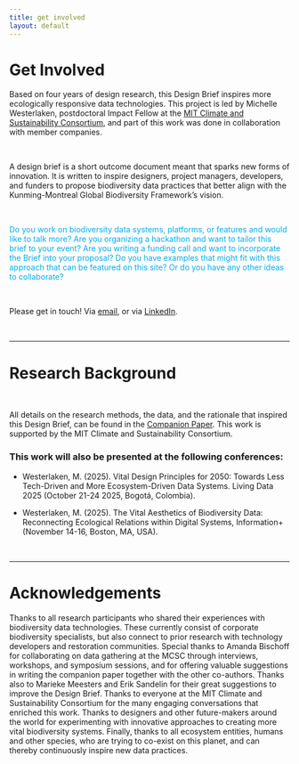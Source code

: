 ```yaml
---
title: get involved
layout: default
---
```


# Get Involved

Based on four years of design research, this Design Brief inspires more ecologically responsive data technologies. This project is led by Michelle Westerlaken, postdoctoral Impact Fellow at the <a href="https://impactclimate.mit.edu/">MIT Climate and Sustainability Consortium</a>, and part of this work was done in collaboration with member companies. 

<br>

A design brief is a short outcome document meant that sparks new forms of innovation. It is written to inspire designers, project managers, developers, and funders to propose biodiversity data practices that better align with the Kunming-Montreal Global Biodiversity Framework’s vision.

<br>

<span style="color:#00ADEE;"> Do you work on biodiversity data systems, platforms, or features and would like to talk more? Are you organizing a hackathon and want to tailor this brief to your event? Are you writing a funding call and want to incorporate the Brief into your proposal? Do you have examples that might fit with this approach that can be featured on this site? Or do you have any other ideas to collaborate? </span>

<br>

Please get in touch! Via <a href="mailto:mwester@mit.edu">email</a>, or via <a href="https://www.linkedin.com/in/michellewesterlaken/">LinkedIn</a>.


<br>

_________


# Research Background

<br>

All details on the research methods, the data, and the rationale that inspired this Design Brief, can be found in the <a href="https://vitalbiodiversity.github.io/companion-paper.html">Companion Paper</a>. This work is supported by the MIT Climate and Sustainability Consortium.



### This work will also be presented at the following conferences:

- Westerlaken, M. (2025). Vital Design Principles for 2050: Towards Less Tech-Driven and More Ecosystem-Driven Data Systems. Living Data 2025 (October 21-24 2025, Bogotá, Colombia).

- Westerlaken, M. (2025). The Vital Aesthetics of Biodiversity Data: Reconnecting Ecological Relations within Digital Systems, Information+ (November 14-16, Boston, MA, USA).

<br>

_________


# Acknowledgements

Thanks to all research participants who shared their experiences with biodiversity data technologies. These currently consist of corporate biodiversity specialists, but also connect to prior research with technology developers and restoration communities. Special thanks to Amanda Bischoff for collaborating on data gathering at the MCSC through interviews, workshops, and symposium sessions, and for offering valuable suggestions in writing the companion paper together with the other co-authors. Thanks also to Marieke Meesters and Erik Sandelin for their great suggestions to improve the Design Brief. Thanks to everyone at the MIT Climate and Sustainability Consortium for the many engaging conversations that enriched this work. Thanks to designers and other future-makers around the world for experimenting with innovative approaches to creating more vital biodiversity systems. Finally, thanks to all ecosystem entities, humans and other species, who are trying to co-exist on this planet, and can thereby continuously inspire new data practices.

